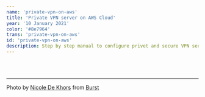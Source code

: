 ```yaml
---
name: 'private-vpn-on-aws'
title: 'Private VPN server on AWS Cloud'
year: '10 January 2021'
color: '#8e7964'
trans: 'private-vpn-on-aws'
id: 'private-vpn-on-aws'
description: Step by step manual to configure privet and secure VPN server on AWS cloud
---
```


<image-responsive imageURL="blog/private-vpn-on-aws/1.jpeg" />
<image-responsive imageURL="blog/private-vpn-on-aws/2.jpeg" />
<image-responsive imageURL="blog/private-vpn-on-aws/3.jpeg" />
<image-responsive imageURL="blog/private-vpn-on-aws/4.jpeg" />
<image-responsive imageURL="blog/private-vpn-on-aws/5.jpeg" />
<image-responsive imageURL="blog/private-vpn-on-aws/6.jpeg" />
<image-responsive imageURL="blog/private-vpn-on-aws/7.jpeg" />
<image-responsive imageURL="blog/private-vpn-on-aws/8.jpeg" />
<image-responsive imageURL="blog/private-vpn-on-aws/9.jpeg" />
<image-responsive imageURL="blog/private-vpn-on-aws/10.jpeg" />
<image-responsive imageURL="blog/private-vpn-on-aws/11.jpeg" />
<image-responsive imageURL="blog/private-vpn-on-aws/12.jpeg" />
<image-responsive imageURL="blog/private-vpn-on-aws/13.jpeg" />
<image-responsive imageURL="blog/private-vpn-on-aws/14.jpeg" />
<image-responsive imageURL="blog/private-vpn-on-aws/15.jpeg" />
<image-responsive imageURL="blog/private-vpn-on-aws/16.jpeg" />
<image-responsive imageURL="blog/private-vpn-on-aws/17.jpeg" />
<image-responsive imageURL="blog/private-vpn-on-aws/18.jpeg" />
<image-responsive imageURL="blog/private-vpn-on-aws/19.jpeg" />
<image-responsive imageURL="blog/private-vpn-on-aws/20.jpeg" />
<image-responsive imageURL="blog/private-vpn-on-aws/21.jpeg" />
<image-responsive imageURL="blog/private-vpn-on-aws/22.jpeg" />
<image-responsive imageURL="blog/private-vpn-on-aws/23.jpeg" />
<image-responsive imageURL="blog/private-vpn-on-aws/24.jpeg" />
<image-responsive imageURL="blog/private-vpn-on-aws/25.jpeg" />
<image-responsive imageURL="blog/private-vpn-on-aws/26.jpeg" />
<image-responsive imageURL="blog/private-vpn-on-aws/27.jpeg" />
<image-responsive imageURL="blog/private-vpn-on-aws/28.jpeg" />
<image-responsive imageURL="blog/private-vpn-on-aws/29.jpeg" />
<image-responsive imageURL="blog/private-vpn-on-aws/30.jpeg" />
<image-responsive imageURL="blog/private-vpn-on-aws/31.jpeg" />
<image-responsive imageURL="blog/private-vpn-on-aws/32.jpeg" />
<image-responsive imageURL="blog/private-vpn-on-aws/33.jpeg" />
<image-responsive imageURL="blog/private-vpn-on-aws/34.jpeg" />
<image-responsive imageURL="blog/private-vpn-on-aws/35.jpeg" />
<image-responsive imageURL="blog/private-vpn-on-aws/36.jpeg" />
<image-responsive imageURL="blog/private-vpn-on-aws/37.jpeg" />
<image-responsive imageURL="blog/private-vpn-on-aws/38.jpeg" />
<image-responsive imageURL="blog/private-vpn-on-aws/39.jpeg" />
<image-responsive imageURL="blog/private-vpn-on-aws/40.jpeg" />
<image-responsive class="center" imageURL="blog/private-vpn-on-aws/m1.jpg" />
<image-responsive class="center" imageURL="blog/private-vpn-on-aws/m2.jpg" />
<image-responsive class="center" imageURL="blog/private-vpn-on-aws/m3.jpg" />
<image-responsive class="center" imageURL="blog/private-vpn-on-aws/m4.jpg" />
<image-responsive class="center" imageURL="blog/private-vpn-on-aws/m5.jpg" />
<image-responsive class="center" imageURL="blog/private-vpn-on-aws/m6.jpg" />
<image-responsive class="center" imageURL="blog/private-vpn-on-aws/m7.jpg" />
<image-responsive class="center" imageURL="blog/private-vpn-on-aws/m8.jpg" />




<br>
<br>

----

Photo by <a href="https://burst.shopify.com/@ndekhors?utm_campaign=photo_credit&amp;utm_content=Browse+Free+HD+Images+of+Key+To+Padlock+In+Hand&amp;utm_medium=referral&amp;utm_source=credit">Nicole De Khors</a> from <a href="https://burst.shopify.com/api-home-furniture?utm_campaign=photo_credit&amp;utm_content=Browse+Free+HD+Images+of+Key+To+Padlock+In+Hand&amp;utm_medium=referral&amp;utm_source=credit">Burst</a>